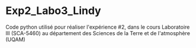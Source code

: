 # Exp2_Labo3_Lindy
Code python utilisé pour réaliser l'expérience #2, dans le cours Laboratoire III (SCA-5460) au département des Sciences de la Terre et de l'atmosphère (UQAM)
